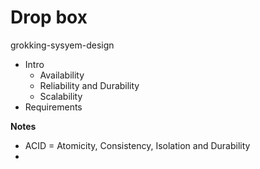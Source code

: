 # Drop box
grokking-sysyem-design


- Intro
  - Availability
  - Reliability and Durability
  - Scalability
- Requirements




**Notes**
- ACID = Atomicity, Consistency, Isolation and Durability
- 

